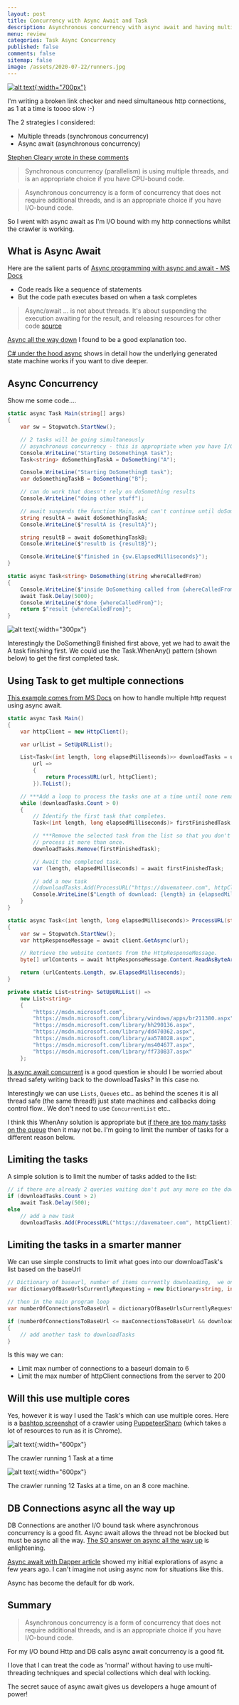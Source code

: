 ```yaml
---
layout: post
title: Concurrency with Async Await and Task
description: Asynchronous concurrency with async await and having multiple http connections. Controlling it with a list of Tasks.
menu: review
categories: Task Async Concurrency
published: false 
comments: false     
sitemap: false
image: /assets/2020-07-22/runners.jpg
---
```


[![alt text](/assets/2020-07-22/runners.jpg "Photo by @slelham from Unsplash"){:width="700px"}](https://unsplash.com/@slelham)

I'm writing a broken link checker and need simultaneous http connections, as 1 at a time is toooo slow :-)

The 2 strategies I considered:

- Multiple threads (synchronous concurrency)
- Async await (asynchronous concurrency)

[Stephen Cleary wrote in these comments](https://markheath.net/post/constraining-concurrent-threads-csharp)

> Synchronous concurrency (parallelism) is using multiple threads, and is an appropriate choice if you have CPU-bound code.

> Asynchronous concurrency is a form of concurrency that does not require additional threads, and is an appropriate choice if you have I/O-bound code.

So I went with async await as I'm I/O bound with my http connections whilst the crawler is working.


## What is Async Await

Here are the salient parts of [Async programming with async and await - MS Docs](https://docs.microsoft.com/en-us/dotnet/csharp/programming-guide/concepts/async/)

- Code reads like a sequence of statements
- But the code path executes based on when a task completes

> Async/await ... is not about threads. It's about suspending the execution awaiting for the result, and releasing resources for other code [source](https://stackoverflow.com/questions/25591848/async-await-multi-core)

[Async all the way down](https://stackoverflow.com/a/29809054/26086) I found to be a good explanation too.

[C# under the hood async](https://www.markopapic.com/csharp-under-the-hood-async-await/) shows in detail how the underlying generated state machine works if you want to dive deeper.

## Async Concurrency

Show me some code....

```cs
static async Task Main(string[] args)
{
    var sw = Stopwatch.StartNew();

    // 2 tasks will be going simultaneously
    // asynchronous concurrency - this is appropriate when you have I/O bound code eg http
    Console.WriteLine("Starting DoSomethingA task");
    Task<string> doSomethingTaskA = DoSomething("A");

    Console.WriteLine("Starting DoSomethingB task");
    var doSomethingTaskB = DoSomething("B");

    // can do work that doesn't rely on doSomething results
    Console.WriteLine("doing other stuff");

    // await suspends the function Main, and can't continue until doSomethingTask completes
    string resultA = await doSomethingTaskA;
    Console.WriteLine($"resultA is {resultA}");

    string resultB = await doSomethingTaskB;
    Console.WriteLine($"resultb is {resultB}");

    Console.WriteLine($"finished in {sw.ElapsedMilliseconds}");
}

static async Task<string> DoSomething(string whereCalledFrom)
{
    Console.WriteLine($"inside DoSomething called from {whereCalledFrom}");
    await Task.Delay(5000);
    Console.WriteLine($"done {whereCalledFrom}");
    return $"result {whereCalledFrom}";
}

```

![alt text](/assets/2020-01-09/10.jpg "Output from console"){:width="300px"}  

Interestingly the DoSomethingB finished first above, yet we had to await the A task finishing first. We could use the Task.WhenAny() pattern (shown below) to get the first completed task.

## Using Task to get multiple connections

[This example comes from MS Docs](https://docs.microsoft.com/en-us/dotnet/csharp/programming-guide/concepts/async/start-multiple-async-tasks-and-process-them-as-they-complete) on how to handle multiple http request using async await.

```cs
static async Task Main()
{
    var httpClient = new HttpClient();

    var urlList = SetUpURLList();

    List<Task<(int length, long elapsedMilliseonds)>> downloadTasks = urlList.Select(
        url =>
        {
            return ProcessURL(url, httpClient);
        }).ToList();

    // ***Add a loop to process the tasks one at a time until none remain.
    while (downloadTasks.Count > 0)
    {
        // Identify the first task that completes.
        Task<(int length, long elapsedMilliseconds)> firstFinishedTask = await Task.WhenAny(downloadTasks);

        // ***Remove the selected task from the list so that you don't
        // process it more than once.
        downloadTasks.Remove(firstFinishedTask);

        // Await the completed task.
        var (length, elapsedMilliseconds) = await firstFinishedTask;

        // add a new task 
        //downloadTasks.Add(ProcessURL("https://davemateer.com", httpClient));
        Console.WriteLine($"Length of download: {length} in {elapsedMilliseconds}ms");
    }
}

static async Task<(int length, long elapsedMilliseconds)> ProcessURL(string url, HttpClient client)
{
    var sw = Stopwatch.StartNew();
    var httpResponseMessage = await client.GetAsync(url);

    // Retrieve the website contents from the HttpResponseMessage.
    byte[] urlContents = await httpResponseMessage.Content.ReadAsByteArrayAsync();

    return (urlContents.Length, sw.ElapsedMilliseconds);
}

private static List<string> SetUpURLList() =>
    new List<string>
    {
        "https://msdn.microsoft.com",
        "https://msdn.microsoft.com/library/windows/apps/br211380.aspx",
        "https://msdn.microsoft.com/library/hh290136.aspx",
        "https://msdn.microsoft.com/library/dd470362.aspx",
        "https://msdn.microsoft.com/library/aa578028.aspx",
        "https://msdn.microsoft.com/library/ms404677.aspx",
        "https://msdn.microsoft.com/library/ff730837.aspx"
    };
```

[Is async await concurrent](https://stackoverflow.com/a/7663734/26086) is a good question ie should I be worried about thread safety writing back to the downloadTasks? In this case no.

Interestingly we can use `Lists`, `Queues` etc.. as behind the scenes it is all thread safe (the same thread!) just state machines and callbacks doing control flow.. We don't need to use `ConcurrentList` etc..

I think this WhenAny solution is appropriate but [if there are too many tasks on the queue](https://devblogs.microsoft.com/pfxteam/processing-tasks-as-they-complete/) then it may not be. I'm going to limit the number of tasks for a different reason below.

## Limiting the tasks

A simple solution is to limit the number of tasks added to the list:

```cs
// if there are already 2 queries waiting don't put any more on the downloadTasks list
if (downloadTasks.Count > 2)
    await Task.Delay(500);
else
    // add a new task
    downloadTasks.Add(ProcessURL("https://davemateer.com", httpClient));
```

## Limiting the tasks in a smarter manner

We can use simple constructs to limit what goes into our downloadTask's list based on the baseUrl

```cs
// Dictionary of baseurl, number of items currently downloading,  we only want x connections per baseurl
var dictionaryOfBaseUrlsCurrentlyRequesting = new Dictionary<string, int>();

// then in the main program loop
var numberOfConnectionsToBaseUrl = dictionaryOfBaseUrlsCurrentlyRequesting.GetOrCreateValue(urlProcessedBase, 1);

if (numberOfConnectionsToBaseUrl <= maxConnectionsToBaseUrl && downloadTasks.Count <= maxDownloadTasks - 1)
{
    // add another task to downloadTasks
}

```

Is this way we can:

- Limit max number of connections to a baseurl domain to 6
- Limit the max number of httpClient connections from the server to 200

## Will this use multiple cores

Yes, however it is way I used the Task's which can use multiple cores. Here is a [bashtop screenshot](/2020/05/02/Bashtop-linux-alternative-to-task-manager) of a crawler using [PuppeteerSharp](https://github.com/hardkoded/puppeteer-sharp) (which takes a lot of resources to run as it is Chrome).

![alt text](/assets/2020-07-22/bashtop1.jpg "A single Task"){:width="600px"}

The crawler running 1 Task at a time

![alt text](/assets/2020-07-22/bashtop2.jpg "A single Task"){:width="600px"}

The crawler running 12 Tasks at a time, on an 8 core machine.

## DB Connections async all the way up

DB Connections are another I/O bound task where asynchronous concurrency is a good fit. Async await allows the thread not be blocked but must be async all the way. [The SO answer on async all the way up](https://stackoverflow.com/questions/29808915/why-use-async-await-all-the-way-down/29809054#29809054) is enlightening.

[Async await with Dapper article](/2018/01/18/Async-with-Dapper-and-Razor-Pages) showed my initial explorations of async a few years ago. I can't imagine not using async now for situations like this.

Async has become the default for db work.

## Summary

> Asynchronous concurrency is a form of concurrency that does not require additional threads, and is an appropriate choice if you have I/O-bound code.

For my I/O bound Http and DB calls async await concurrency is a good fit.

I love that I can treat the code as 'normal' without having to use multi-threading techniques and special collections which deal with locking.

The secret sauce of async await gives us developers a huge amount of power!
